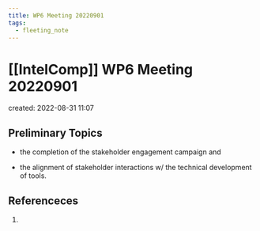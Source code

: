 ```yaml
---
title: WP6 Meeting 20220901
tags:
  - fleeting_note
---
```


# [[IntelComp]] WP6 Meeting 20220901
created: 2022-08-31 11:07

## Preliminary Topics

-   the completion of the stakeholder engagement campaign and  
    
-   the alignment of stakeholder interactions w/ the technical development of tools.


## Referenceces
1. 